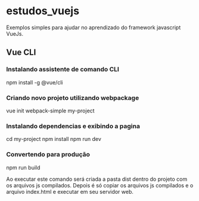# estudos_vuejs
Exemplos simples para ajudar no aprendizado do framework javascript VueJs.

## Vue CLI
### Instalando assistente de comando CLI
npm install -g @vue/cli 

### Criando novo projeto utilizando webpackage
vue init webpack-simple my-project

### Instalando dependencias e exibindo a pagina
cd my-project
npm install
npm run dev

### Convertendo para produção
npm run build

Ao executar este comando será criada a pasta dist dentro do projeto com os arquivos js compilados. Depois é só copiar os arquivos js compilados e o arquivo index.html e executar em seu servidor web.

